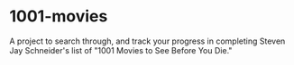 # 1001-movies
A project to search through, and track your progress in completing Steven Jay Schneider's list of "1001 Movies to See Before You Die." 
